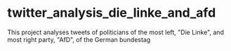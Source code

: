 # twitter_analysis_die_linke_and_afd
This project analyses tweets of politicians of the most left, "Die Linke", and most right party, "AfD", of the German bundestag
